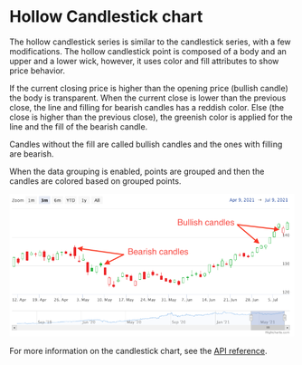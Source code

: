 # Hollow Candlestick chart

The hollow candlestick series is similar to the candlestick series, with a few modifications.
The hollow candlestick point is composed of a body and an upper and a lower wick, however, it uses color and fill attributes to show price behavior.

If the current closing price is higher than the opening price (bullish candle) the body is transparent.
When the current close is lower than the previous close, the line and filling for bearish candles has a reddish color.
Else (the close is higher than the previous close), the greenish color is applied for the line and the fill of the bearish candle.

Candles without the fill are called bullish candles and the ones with filling are bearish.

When the data grouping is enabled, points are grouped and then the candles are colored based on grouped points.

![hollow-candlestick.png](hollow-candlestick.png)

For more information on the candlestick chart, see the [API reference](https://api.highcharts.com/highstock/plotOptions.hollowcandlestick).

